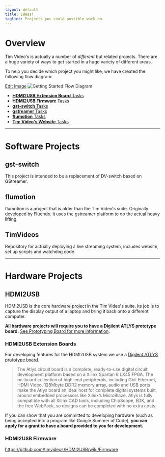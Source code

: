 ```yaml
---
layout: default
title: Ideas!
tagline: Projects you could possible work on.
---
```


# Overview

Tim Video's is actually a number of *different* but related projects. There are a huge variety of ways to get started in a huge variety of different areas.

To help you decide which project you might like, we have created the following flow diagram:

[Edit Image](https://docs.google.com/a/mithis.com/drawings/d/1zYlT69xQqbAjzuJgKj-UhO1vRF5JNLpic8xmPrfNtXM/edit)
<img src="https://docs.google.com/drawings/d/1zYlT69xQqbAjzuJgKj-UhO1vRF5JNLpic8xmPrfNtXM/pub?w=960&h=720" usemap="#wiki-flow-diagram-map" alt="Getting Started Flow Diagram">
<map name="wiki-flow-diagram-map">
 <area shape="rect" coords="47,458,197,549"  href="https://github.com/timvideos/getting-started/issues?labels=Extension+Boards"
  title="HDMI2USB Extension Board Tasks"></area>
 <area shape="rect" coords="209,463,360,552" href="https://github.com/timvideos/getting-started/issues?labels=Firmware"
  title="HDMI2USB Firmware Tasks"></area>
 <area shape="rect" coords="451,466,602,550" href="https://github.com/timvideos/getting-started/issues?labels=gst-switch"
  title="gst-switch Tasks"></area>
 <area shape="rect" coords="449,557,600,642" href="https://github.com/timvideos/getting-started/issues?labels=gstreamer"
  title="gstreamer Tasks"></area>
 <area shape="rect" coords="615,462,763,550" href="https://github.com/timvideos/getting-started/issues?labels=flumotion"
  title="flumotion Tasks"></area>
 <area shape="rect" coords="773,462,923,551" href="https://github.com/timvideos/getting-started/issues?labels=timvideos"
  title="Tim Video's Website"></area>
 <area shape="rect" coords="586,65,723,215"  href="https://github.com/timvideos/getting-started/issues?labels=Software"
  title="Software Tasks"></area>
 <area shape="rect" coords="228,65,374,210"  href="https://github.com/timvideos/getting-started/issues?labels=Hardware"
  title="Hardware Tasks"></area>
 <area shape="rect" coords="209,301,355,444" href="https://github.com/timvideos/getting-started/issues?labels=Firmware"
  title="Firmware Tasks"></area>
 <area shape="rect" coords="453,296,598,448" href="https://github.com/timvideos/getting-started/issues?labels=C"
  title="C Tasks"></area>
 <area shape="rect" coords="615,298,760,449" href="https://github.com/timvideos/getting-started/issues?labels=Python"
  title="Python Tasks"></area>
 <area shape="rect" coords="774,298,927,448" href="https://github.com/timvideos/getting-started/issues?labels=Web"
  title="Web Tasks"></area>
</map>

 * [**HDMI2USB Extension Board** Tasks](https://github.com/timvideos/getting-started/issues?labels=Extension+Boards)
 * [**HDMI2USB Firmware** Tasks](https://github.com/timvideos/getting-started/issues?labels=Firmware)
 * [**gst-switch** Tasks](https://github.com/timvideos/getting-started/issues?labels=gst-switch)
 * [**gstreamer** Tasks](https://github.com/timvideos/getting-started/issues?labels=gstreamer)
 * [**flumotion** Tasks](https://github.com/timvideos/getting-started/issues?labels=flumotion)
 * [**Tim Video's Website** Tasks](https://github.com/timvideos/getting-started/issues?labels=timvideos)

---------------------------------------

# Software Projects

## gst-switch

This project is intended to be a replacement of DV-switch based on GStreamer.

## flumotion

flumotion is a project that is older than the Tim Video's suite. Originally developed by Fluendo, it uses the gstreamer platform to do the actual heavy lifting.

## TimVideos

Repository for actually deploying a live streaming system, includes website, set up scripts and watchdog code.

---------------------------------------

# Hardware Projects

## HDMI2USB

HDMI2USB is the core hardware project in the Tim Video's suite. Its job is to capture the display output of a laptop and bring it back onto a different computer.

**All hardware projects will require you to have a Digilent ATLYS prototype board.** [See Prototyping Board for more information](https://github.com/timvideos/getting-started/wiki/Ideas#hdmi2usb-extension-boards).

### HDMI2USB Extension Boards
For developing features for the HDMI2USB system we use a [Digilent ATLYS prototype board](http://digilentinc.com/Products/Detail.cfm?NavPath=2,400,836&Prod=ATLYS).

> The Atlys circuit board is a complete, ready-to-use digital circuit development platform
> based on a Xilinx Spartan 6 LX45 FPGA. The on-board collection of high-end peripherals,
> including Gbit Ethernet, HDMI Video, 128Mbyte DDR2 memory array, audio and USB ports make
> the Atlys board an ideal host for complete digital systems built around embedded
> processors like Xilinx’s MicroBlaze. Atlys is fully compatible with all Xilinx CAD tools,
> including ChipScope, EDK, and the free WebPack, so designs can be completed with no extra
> costs.

If you can show that you are committed to developing hardware (such as being accepted into a program like Google Summer of Code), **you can apply for a grant to have a board provided to you for development.**

### HDMI2USB Firmware 
https://github.com/timvideos/HDMI2USB/wiki/Firmware
